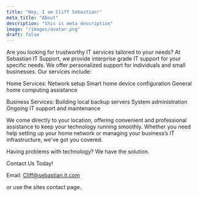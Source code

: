 ```yaml
---
title: "Hey, I am Cliff Sebastian!"
meta_title: "About"
description: "this is meta description"
image: "/images/avatar.png"
draft: false
---
```


Are you looking for trustworthy IT services tailored to your needs? At Sebastian IT Support, we provide interprise grade IT support for your specific needs. We offer personalized support for individuals and small businesses. Our services include:

Home Services:
Network setup
Smart home device configuration
General home computing assistance

Business Services:
Building local backup servers
System administration
Ongoing IT support and maintenance

We come directly to your location, offering convenient and professional assistance to keep your technology running smoothly. Whether you need help setting up your home network or managing your business’s IT infrastructure, we've got you covered.

Having problems with technology? We have the solution.

Contact Us Today!

Email: Cliff@sebastian.it.com

or use the sites contact page.
